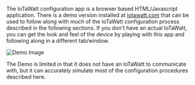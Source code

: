 The IoTaWatt configuration app is a browser based HTML/Javascript application. There is a demo version installed at [iotawatt.com](http://iotawatt.com/) that can be used to follow along with much of the IoTaWatt configuration process described in the following sections.  If you don't have an actual IoTaWatt, you can get the look and feel of the device by playing with this app and following along in a different tab/window.

![Demo Image](https://screenshots.firefoxusercontent.com/images/f95fe0e5-601d-42a6-90d6-774d7e473d74.png)

The Demo is limited in that it does not have an IoTaWatt to communicate with, but it can accurately simulate most of the configuration procedures described here.
